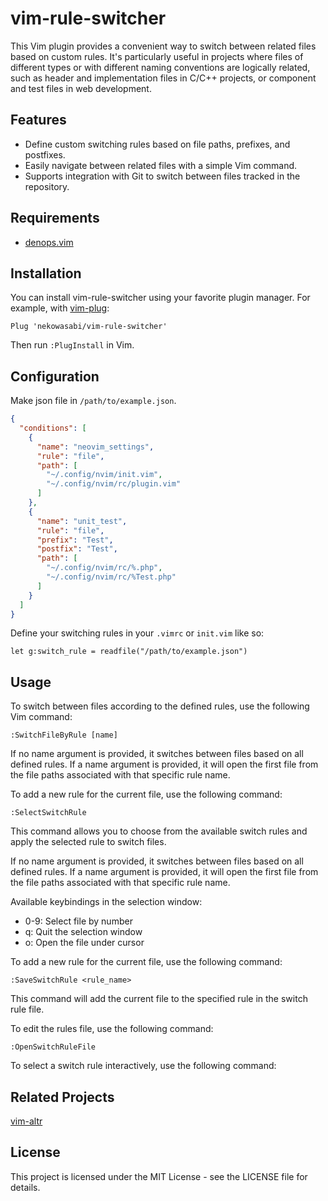 # vim-rule-switcher

This Vim plugin provides a convenient way to switch between related files based
on custom rules. It's particularly useful in projects where files of different
types or with different naming conventions are logically related, such as header
and implementation files in C/C++ projects, or component and test files in web
development.

## Features

- Define custom switching rules based on file paths, prefixes, and postfixes.
- Easily navigate between related files with a simple Vim command.
- Supports integration with Git to switch between files tracked in the
  repository.

## Requirements

- [denops.vim](https://github.com/vim-denops/denops.vim)

## Installation

You can install vim-rule-switcher using your favorite plugin manager. For
example, with [vim-plug](https://github.com/junegunn/vim-plug):

```vim
Plug 'nekowasabi/vim-rule-switcher'
```

Then run `:PlugInstall` in Vim.

## Configuration

Make json file in `/path/to/example.json`.

```json
{
  "conditions": [
    {
      "name": "neovim_settings",
      "rule": "file",
      "path": [
        "~/.config/nvim/init.vim",
        "~/.config/nvim/rc/plugin.vim"
      ]
    },
    {
      "name": "unit_test",
      "rule": "file",
      "prefix": "Test",
      "postfix": "Test",
      "path": [
        "~/.config/nvim/rc/%.php",
        "~/.config/nvim/rc/%Test.php"
      ]
    }
  ]
}
```

Define your switching rules in your `.vimrc` or `init.vim` like so:

```vim
let g:switch_rule = readfile("/path/to/example.json")
```

## Usage

To switch between files according to the defined rules, use the following Vim
command:

```vim
:SwitchFileByRule [name]
```
If no name argument is provided, it switches between files based on all defined rules.
If a name argument is provided, it will open the first file from the file paths
associated with that specific rule name.

To add a new rule for the current file, use the following command:

```vim
:SelectSwitchRule
```
This command allows you to choose from the available switch rules and apply the
selected rule to switch files.

If no name argument is provided, it switches between files based on all defined rules.
If a name argument is provided, it will open the first file from the file paths
associated with that specific rule name.

Available keybindings in the selection window:
- 0-9: Select file by number
- q: Quit the selection window  
- o: Open the file under cursor

To add a new rule for the current file, use the following command:

```vim
:SaveSwitchRule <rule_name>
```

This command will add the current file to the specified rule in the switch rule
file.

To edit the rules file, use the following command:

```vim
:OpenSwitchRuleFile
```

To select a switch rule interactively, use the following command:


## Related Projects

[vim-altr](https://github.com/kana/vim-altr)

## License

This project is licensed under the MIT License - see the LICENSE file for
details.
